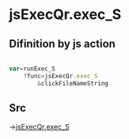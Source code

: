 # jsExecQr.exec_S

## Difinition by js action

```js.js

var=runExec_S
	?func=jsExecQr.exec_S
		&clickFileNameString
```

## Src

->[jsExecQr.exec_S](https://github.com/puutaro/CommandClick/blob/master/app/src/main/java/com/puutaro/commandclick/fragment_lib/terminal_fragment/js_interface/qr/JsExecQr.kt#L25)



